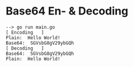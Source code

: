 # Base64 En- & Decoding

    --> go run main.go 
    [ Encoding   ]
    Plain:  Hello World!
    Base64:  SGVsbG8gV29ybGQh
    [ Decoding   ]
    Base64:  SGVsbG8gV29ybGQh
    Plain:  Hello World!

